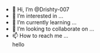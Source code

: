 - 👋 Hi, I’m @Drishty-007
- 👀 I’m interested in ...
- 🌱 I’m currently learning ...
- 💞️ I’m looking to collaborate on ...
- 📫 How to reach me ...</br>
hello
<!---
Drishty-007/Drishty-007 is a ✨ special ✨ repository because its `README.md` (this file) appears on your GitHub profile.
You can click the Preview link to take a look at your changes.
--->
